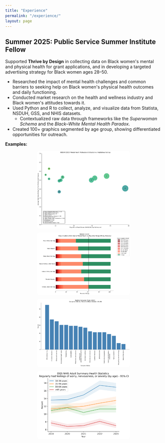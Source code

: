 ```yaml
---
title: "Experience"
permalink: "/experience/"
layout: page
---
```


<style>
.image-grid {
  display: flex;
  flex-wrap: wrap;
  gap: 10px;
  justify-content: center;
  margin-top: 1em;
}

.image-grid img {
  max-width: 300px;
  height: auto;
  border-radius: 8px;
}
</style>

## Summer 2025: Public Service Summer Institute Fellow

Supported **Thrive by Design** in collecting data on Black women's mental and physical health for grant applications, and in developing a targeted advertising strategy for Black women ages 28–50.

- Researched the impact of mental health challenges and common barriers to seeking help on Black women's physical health outcomes and daily functioning.
- Conducted market research on the health and wellness industry and Black women's attitudes towards it.
- Used Python and R to collect, analyze, and visualize data from Statista, NSDUH, GSS, and NHIS datasets.
    - Contextualized raw data through frameworks like the *Superwoman Schema* and the *Black–White Mental Health Paradox*.
- Created 100+ graphics segmented by age group, showing differentiated opportunities for outreach.

**Examples:**

<div class="image-grid">
    <a href = "../stuff%20included/images/Helpfulness%20by%20Professional%20Seen.png" target = "_blank">
      <img src="../stuff%20included/images/Helpfulness%20by%20Professional%20Seen.png" alt="Helpfulness by Mental Health Professional Seen" title="Helpfulness by Professional Seen">
    </a>
    <a href = "../stuff%20included/images/racesexdaysworkmentalhealth.png"  target = "_blank">
      <img src="../stuff%20included/images/racesexdaysworkmentalhealth.png" alt="Days Unable to Work by Race-Sex" title="Days Unable to Work by Race-Sex">
    </a>
    <a href = "../stuff%20included/images/consumerwishesblackwomen.png"  target = "_blank">
      <img src="../stuff%20included/images/consumerwishesblackwomen.png" alt="Consumer Wishes for the Health/Wellness Industry" title="Consumer Wishes for the Health/Wellness Industry">
    </a>
    <a href = "../stuff%20included/images/wnaraceci.png" target = "_blank">
      <img src = "../stuff%20included/images/wnaraceci.png" alt="Worry, Nervousness, or Anxiety (by age)" title="Worry, Nervousness, or Anxiety (by age)">
    </a>
</div>
